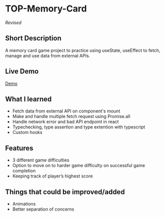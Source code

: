 # TOP-Memory-Card 

*Revised*

## Short Description
A memory card game project to practice using useState, useEffect to fetch, manage and use data from external APIs.

## Live Demo
[Demo](https://top-memory-card-b5eru3g3c-bookmanjunior.vercel.app/)

## What I learned
- Fetch data from external API on component's mount
- Make and handle multiple fetch request using Promise.all
- Handle network error and bad API endpoint in react
- Typechecking, type assertion and type extention with typescript
- Custom hooks

## Features
- 3 different game difficulties
- Option to move on to harder game difficulty on successful game completion
- Keeping track of player’s highest score

## Things that could be improved/added 
- Animations
- Better separation of concerns
